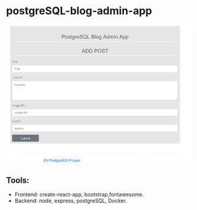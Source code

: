 # postgreSQL-blog-admin-app

 <div align="center">
     <img src="/postgreSQL-blog.png" width="700px"</img> 
 </div>

## Tools:
 

* Frontend: create-react-app, bootstrap,fontawesome.
* Backend: node, express, postgreSQL, Docker.
